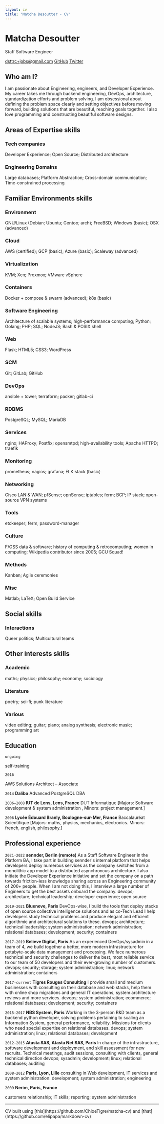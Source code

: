 ```yaml
---
layout: cv
title: "Matcha Desoutter - CV"
---
```


# Matcha Desoutter
Staff Software Engineer

<div id="webaddress">
    <a href="dsttrc+jobs@gmail.com">dsttrc+jobs@gmail.com</a>
    <a href="https://github.com/matchaxnb">GitHub</a>
    <a href="https://twitter.com/matcha_x">Twitter</a>
</div>


## Who am I?

I am passionate about Engineering, engineers, and Developer Experience. My career takes me through backend engineering, DevOps, architecture, standardization efforts and problem solving. I am obsessional about defining the problem space clearly and setting objectives before moving forward, building solutions that are beautiful, reaching goals together. I also love programming and constructing beautiful software designs.




## Areas of Expertise skills

### Tech companies
Developer Experience; Open Source; Distributed architecture

### Engineering Domains
Large databases; Platform Abstraction; Cross-domain communication; Time-constrained processing

## Familiar Environments skills

### Environment
GNU/Linux (Debian; Ubuntu; Gentoo; arch); FreeBSD; Windows (basic); OSX (advanced)

### Cloud
AWS (certified); GCP (basic); Azure (basic); Scaleway (advanced)

### Virtualization
KVM; Xen; Proxmox; VMware vSphere

### Containers
Docker + compose & swarm (advanced); k8s (basic)

### Software Engineering
Architecture of scalable systems; high-performance computing; Python; Golang; PHP; SQL; NodeJS; Bash & POSIX shell

### Web
Flask; HTML5; CSS3; WordPress

### SCM
Git; GitLab; GitHub

### DevOps
ansible + tower; terraform; packer; gitlab-ci

### RDBMS
PostgreSQL; MySQL; MariaDB

### Services
nginx; HAProxy; Postfix; opensmtpd; high-availability tools; Apache HTTPD; traefik

### Monitoring
prometheus; nagios; grafana; ELK stack (basic)

### Networking
Cisco LAN & WAN; pfSense; opnSense; iptables; ferm; BGP; IP stack; open-source VPN systems

### Tools
etckeeper; ferm; password-manager

### Culture
F/OSS data & software; history of computing & retrocomputing; women in computing; Wikipedia contributor since 2005; GCU Squad!

### Methods
Kanban; Agile ceremonies

### Misc
Matlab; LaTeX; Open Build Service

## Social skills

### Interactions
Queer politics; Multicultural teams

## Other interests skills

### Academic
maths; physics; philosophy; economy; sociology

### Literature
poetry; sci-fi; punk literature

### Various
video editing; guitar; piano; analog synthesis; electronic music; programming art

## Education


`ongoing`

self-training

`2016`

AWS Solutions Architect – Associate

`2014`
__Dalibo__
Advanced PostgreSQL DBA

`2006–2008`
__IUT de Lens, Lens, France__
DUT Informatique [Majors: Software development & system administration , Minors: project management.]

`2006`
__Lycée Édouard Branly, Boulogne-sur-Mer, France__
Baccalauréat Scientifique [Majors: maths, physics, mechanics, electronics. Minors: french, english, philosophy.]


## Professional experience


`2021-2022`
__sennder, Berlin (remote)__
As a Staff Software Engineer in the Platform BA, I take part in building sennder's internal platform that helps developers deploy numerous services as the company switches from a monolithic app model to a distributed asynchronous architecture. I also initiate the Developer Experience initiative and set the company on a path towards friction-less knowledge sharing across an Engineering community of 200+ people. When I am not doing this, I interview a large number of Engineers to get the best assets onboard the company.
devops; architecture; technical leadership; developer experience; open source

`2019-2021`
__Bluenove, Paris__
DevOps-wise, I build the tools that deploy stacks of open source collective intelligence solutions and as co-Tech Lead I help developers study technical problems and produce elegant and efficient algorithmic and architectural solutions to these.
devops; architecture; technical leadership; system administration; network administration; relational databases; development; security; containers

`2017-2019`
__Believe Digital, Paris__
As an experienced DevOps/sysadmin in a team of 4, we build together a better, more modern infrastructure for petabyte-scale data management and processing. We face numerous technical and security challenges to deliver the best, most reliable service to our team of 50 developers and their ever-growing number of customers.
devops; security; storage; system administration; linux; network administration; containers

`2017-current`
__Tigres Rouges Consulting__
I provide small and medium businesses with consulting on their database and web stacks, help them with online shop migrations and general IT operations, system architecture reviews and more services.
devops; system administration; ecommerce; relational databases; development; security; containers

`2015-2017`
__NBS System, Paris__
Working in the 3-person R&D team as a backend python developer, solving problems pertaining to scaling an Information System, general performance, reliability. Missions for clients who need special expertise on relational databases.
devops; system administration; linux; relational databases; development

`2012-2015`
__Atasta SAS, Atasta Net SAS, Paris__
In charge of the infrastructure, software development and deployment, and skill assessment for new recruits. Technical meetings, audit sessions, consulting with clients, general technical direction
devops; sysadmin; development; linux; relational databases; auditing

`2008-2012`
__Paris, Lyon, Lille__
consulting in Web development, IT services and system administration.
development; system administration; engineering

`2009`
__Nerim, Paris, France__

customers relationship; IT skills; reporting; system administration



<div class="no-show-print small">
<hr />
CV built using [this](https://github.com/ChloeTigre/matcha-cv) and [that](https://github.com/elipapa/markdown-cv)
</div>